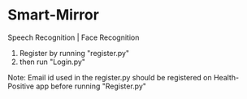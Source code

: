# Smart-Mirror

Speech Recognition | Face Recognition

1. Register by running "register.py"
2. then run "Login.py"

Note: Email id used in the register.py should be registered on Health-Positive app before running "Register.py"
